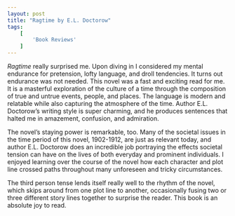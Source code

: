 ```yaml
---
layout: post
title: "Ragtime by E.L. Doctorow"
tags:
    [
        'Book Reviews'
    ]
---
```


_Ragtime_ really surprised me. Upon diving in I considered my mental endurance for pretension, lofty language, and droll tendencies. It turns out endurance was not needed. This novel was a fast and exciting read for me. It is a masterful exploration of the culture of a time through the composition of true and untrue events, people, and places. The language is modern and relatable while also capturing the atmosphere of the time. Author E.L. Doctorow’s writing style is super charming, and he produces sentences that halted me in amazement, confusion, and admiration.

The novel’s staying power is remarkable, too. Many of the societal issues in the time period of this novel, 1902-1912, are just as relevant today, and author E.L. Doctorow does an incredible job portraying the effects societal tension can have on the lives of both everyday and prominent individuals. I enjoyed learning over the course of the novel how each character and plot line crossed paths throughout many unforeseen and tricky circumstances.

The third person tense lends itself really well to the rhythm of the novel, which skips around from one plot line to another, occasionally fusing two or three different story lines together to surprise the reader. This book is an absolute joy to read.
